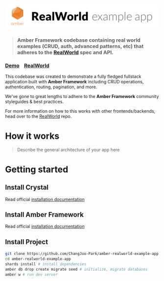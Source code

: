 # ![RealWorld Example App](logo.png)

> ### Amber Framework codebase containing real world examples (CRUD, auth, advanced patterns, etc) that adheres to the [RealWorld](https://github.com/gothinkster/realworld) spec and API.

### [Demo](https://github.com/gothinkster/realworld)&nbsp;&nbsp;&nbsp;&nbsp;[RealWorld](https://github.com/gothinkster/realworld)


This codebase was created to demonstrate a fully fledged fullstack application built with **Amber Framework** including CRUD operations, authentication, routing, pagination, and more.

We've gone to great lengths to adhere to the **Amber Framework** community styleguides & best practices.

For more information on how to this works with other frontends/backends, head over to the [RealWorld](https://github.com/gothinkster/realworld) repo.


# How it works

> Describe the general architecture of your app here

# Getting started

## Install Crystal

Read official [installation documentation](https://crystal-lang.org/docs/installation/)

## Install Amber Framework

Read official [installation documentation](https://amberframework.org/guides/getting-started/Installation/README.md#installation)

## Install Project

```bash
git clone https://github.com/ChangJoo-Park/amber-realworld-example-app
cd amber-realworld-example-app
shards install # install dependencies
amber db drop create migrate seed # initialize, migrate databases
amber w # run dev server
```
